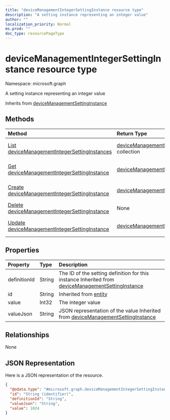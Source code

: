 ```yaml
---
title: "deviceManagementIntegerSettingInstance resource type"
description: "A setting instance representing an integer value"
author: ""
localization_priority: Normal
ms.prod: ""
doc_type: resourcePageType
---
```


# deviceManagementIntegerSettingInstance resource type


Namespace: microsoft.graph

A setting instance representing an integer value


Inherits from [deviceManagementSettingInstance](../resources/devicemanagementsettinginstance.md)

## Methods
|Method|Return Type|Description|
|:---|:---|:---|
|[List deviceManagementIntegerSettingInstances](../api/devicemanagementintegersettinginstance-list.md)|[deviceManagementIntegerSettingInstance](../resources/devicemanagementintegersettinginstance.md) collection|List properties and relationships of the [deviceManagementIntegerSettingInstance](../resources/devicemanagementintegersettinginstance.md) objects.|
|[Get deviceManagementIntegerSettingInstance](../api/devicemanagementintegersettinginstance-get.md)|[deviceManagementIntegerSettingInstance](../resources/devicemanagementintegersettinginstance.md)|Read properties and relationships of the [deviceManagementIntegerSettingInstance](../resources/devicemanagementintegersettinginstance.md) object.|
|[Create deviceManagementIntegerSettingInstance](../api/devicemanagementintegersettinginstance-create.md)|[deviceManagementIntegerSettingInstance](../resources/devicemanagementintegersettinginstance.md)|Create a new [deviceManagementIntegerSettingInstance](../resources/devicemanagementintegersettinginstance.md) object.|
|[Delete deviceManagementIntegerSettingInstance](../api/devicemanagementintegersettinginstance-delete.md)|None|Deletes a [deviceManagementIntegerSettingInstance](../resources/devicemanagementintegersettinginstance.md).|
|[Update deviceManagementIntegerSettingInstance](../api/devicemanagementintegersettinginstance-update.md)|[deviceManagementIntegerSettingInstance](../resources/devicemanagementintegersettinginstance.md)|Update the properties of a [deviceManagementIntegerSettingInstance](../resources/devicemanagementintegersettinginstance.md) object.|

## Properties
|Property|Type|Description|
|:---|:---|:---|
|definitionId|String|The ID of the setting definition for this instance Inherited from [deviceManagementSettingInstance](../resources/devicemanagementsettinginstance.md)|
|id|String| Inherited from [entity](../resources/entity.md)|
|value|Int32|The integer value|
|valueJson|String|JSON representation of the value Inherited from [deviceManagementSettingInstance](../resources/devicemanagementsettinginstance.md)|

## Relationships
None

## JSON Representation
Here is a JSON representation of the resource.
<!-- {
  "blockType": "resource",
  "keyProperty": "id",
  "@odata.type": "microsoft.graph.deviceManagementIntegerSettingInstance",
  "baseType": "microsoft.graph.deviceManagementSettingInstance",
  "openType": false
}
-->
``` json
{
  "@odata.type": "#microsoft.graph.deviceManagementIntegerSettingInstance",
  "id": "String (identifier)",
  "definitionId": "String",
  "valueJson": "String",
  "value": 1024
}
```

